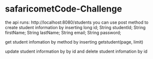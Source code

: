 # safaricometCode-Challenge

the api runs: http://localhost:8080/students
you can use post method to create student information by inserting
	long id;
 String studentId;
String firstName;
 String lastName;
 String email;
 String password;
 
get student infomation by method by inserting getstudent(page, limit)

update student information by by id
and delete student infomation by id
